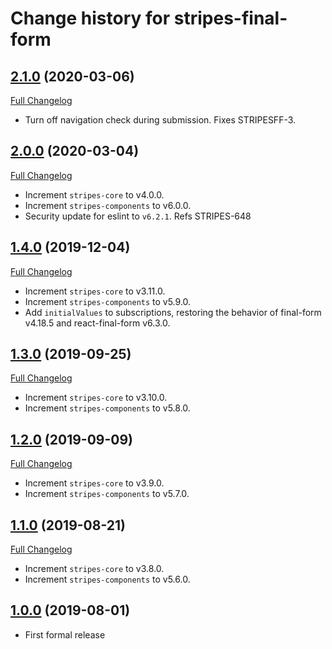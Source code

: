 # Change history for stripes-final-form

## [2.1.0](https://github.com/folio-org/stripes-final-form/tree/v2.1.0) (2020-03-06)
[Full Changelog](https://github.com/folio-org/stripes-core/compare/v2.0.0...v2.1.0)

* Turn off navigation check during submission. Fixes STRIPESFF-3.

## [2.0.0](https://github.com/folio-org/stripes-final-form/tree/v2.0.0) (2020-03-04)
[Full Changelog](https://github.com/folio-org/stripes-core/compare/v1.4.0...v2.0.0)

* Increment `stripes-core` to v4.0.0.
* Increment `stripes-components` to v6.0.0.
* Security update for eslint to `v6.2.1`. Refs STRIPES-648

## [1.4.0](https://github.com/folio-org/stripes-final-form/tree/v1.4.0) (2019-12-04)
[Full Changelog](https://github.com/folio-org/stripes-core/compare/v1.3.0...v1.4.0)

* Increment `stripes-core` to v3.11.0.
* Increment `stripes-components` to v5.9.0.
* Add `initialValues` to subscriptions, restoring the behavior of final-form v4.18.5 and react-final-form v6.3.0.

## [1.3.0](https://github.com/folio-org/stripes-final-form/tree/v1.3.0) (2019-09-25)
[Full Changelog](https://github.com/folio-org/stripes-core/compare/v1.2.0...v1.3.0)

* Increment `stripes-core` to v3.10.0.
* Increment `stripes-components` to v5.8.0.

## [1.2.0](https://github.com/folio-org/stripes-final-form/tree/v1.2.0) (2019-09-09)
[Full Changelog](https://github.com/folio-org/stripes-core/compare/v1.1.0...v1.2.0)

* Increment `stripes-core` to v3.9.0.
* Increment `stripes-components` to v5.7.0.

## [1.1.0](https://github.com/folio-org/stripes-final-form/tree/v1.1.0) (2019-08-21)
[Full Changelog](https://github.com/folio-org/stripes-core/compare/v1.0.0...v1.1.0)

* Increment `stripes-core` to v3.8.0.
* Increment `stripes-components` to v5.6.0.

## [1.0.0](https://github.com/folio-org/stripes-final-form/tree/v1.0.0) (2019-08-01)
* First formal release
